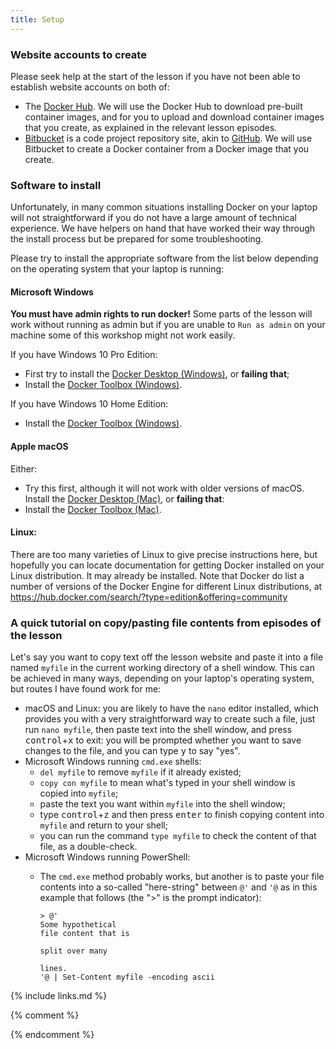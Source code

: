 ```yaml
---
title: Setup
---
```

### Website accounts to create
Please seek help at the start of the lesson if you have not been able to establish website accounts on both of:
- The [Docker Hub](http://hub.docker.com). We will use the Docker Hub to download pre-built container images, and for you to upload and download container images that you create, as explained in the relevant lesson episodes.
- [Bitbucket](http://bitbucket.org) is a code project repository site, akin to [GitHub](https://github.org). We will use Bitbucket to create a Docker container from a Docker image that you create.

### Software to install
Unfortunately, in many common situations installing Docker on your laptop will not straightforward if you do not have a large amount of technical experience. We have helpers on hand that have worked their way through the install process but be prepared for some troubleshooting.

Please try to install the appropriate software from the list below depending on the operating system that your laptop is running:
#### Microsoft Windows
**You must have admin rights to run docker!** Some parts of the lesson will work without running as admin but if you are unable to `Run as admin` on your machine some of this workshop might not work easily.  

If you have Windows 10 Pro Edition:
 - First try to install the [Docker Desktop (Windows)](https://hub.docker.com/editions/community/docker-ce-desktop-windows), or **failing that**;
 - Install the [Docker Toolbox (Windows)](https://docs.docker.com/toolbox/toolbox_install_windows/).  

If you have Windows 10 Home Edition:  
 - Install the [Docker Toolbox (Windows)](https://docs.docker.com/toolbox/toolbox_install_windows/).

#### Apple macOS
Either:  
 - Try this first, although it will not work with older versions of macOS. Install the [Docker Desktop (Mac)](https://hub.docker.com/editions/community/docker-ce-desktop-mac), or **failing that**:  
 - Install the [Docker Toolbox (Mac)](https://docs.docker.com/toolbox/toolbox_install_mac/).

#### Linux:  
There are too many varieties of Linux to give precise instructions here, but hopefully you can locate documentation for getting Docker installed on your Linux distribution. It may already be installed. Note that Docker do list a number of versions of the Docker Engine for different Linux distributions, at <https://hub.docker.com/search/?type=edition&offering=community>


### A quick tutorial on copy/pasting file contents from episodes of the lesson
Let's say you want to copy text off the lesson website and paste it into a file named `myfile` in the current working directory of a shell window. This can be achieved in many ways, depending on your laptop's operating system, but routes I have found work for me:
- macOS and Linux: you are likely to have the `nano` editor installed, which provides you with a very straightforward way to create such a file, just run `nano myfile`, then paste text into the shell window, and press <kbd>control</kbd>+<kbd>x</kbd> to exit: you will be prompted whether you want to save changes to the file, and you can type <kbd>y</kbd> to say "yes".
- Microsoft Windows running `cmd.exe` shells: 
  - `del myfile` to remove `myfile` if it already existed;
  - `copy con myfile` to mean what's typed in your shell window is copied into `myfile`;
  - paste the text you want within `myfile` into the shell window;
  - type <kbd>control</kbd>+<kbd>z</kbd> and then press <kbd>enter</kbd> to finish copying content into `myfile` and return to your shell;
  - you can run the command `type myfile` to check the content of that file, as a double-check.
- Microsoft Windows running PowerShell:
  - The `cmd.exe` method probably works, but another is to paste your file contents into a so-called "here-string" between `@'` and `'@` as in this example that follows (the ">" is the prompt indicator):

        > @'
        Some hypothetical
        file content that is
        
        split over many
        
        lines.
        '@ | Set-Content myfile -encoding ascii

{% include links.md %}

{% comment %}
<!--  LocalWords:  myfile kbd links.md md endcomment
-->
{% endcomment %}
